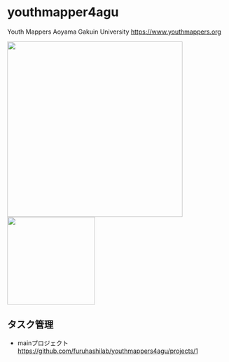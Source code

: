 # youthmapper4agu
Youth Mappers Aoyama Gakuin University
https://www.youthmappers.org


<img src="https://user-images.githubusercontent.com/416977/69695240-f8423100-111e-11ea-9fc5-167d00c20264.jpg" width="400">

<img src="https://user-images.githubusercontent.com/416977/69695243-f9735e00-111e-11ea-89e1-d4fe24ca0643.jpg" width="200">



## タスク管理
* mainプロジェクト
https://github.com/furuhashilab/youthmappers4agu/projects/1

